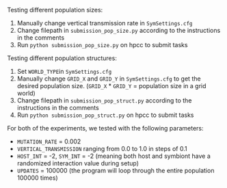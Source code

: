 Testing different population sizes:
1. Manually change vertical transmission rate in `SymSettings.cfg`  
2. Change filepath in `submission_pop_size.py` according to the instructions in the comments
3. Run `python submission_pop_size.py` on hpcc to submit tasks  

Testing different population structures:  
1. Set `WORLD_TYPE`in `SymSettings.cfg`  
2. Manually change `GRID_X` and `GRID_Y` in `SymSettings.cfg` to get the desired population size. (`GRID_X` * `GRID_Y` = population size in a grid world)
3. Change filepath in `submission_pop_struct.py` according to the instructions in the comments
4. Run `python submission_pop_struct.py` on hpcc to submit tasks

For both of the experiments, we tested with the following parameters:
- `MUTATION_RATE` = 0.002  
- `VERTICAL_TRANSMISSION` ranging from 0.0 to 1.0 in steps of 0.1  
- `HOST_INT` = -2, `SYM_INT` = -2 (meaning both host and symbiont have a randomized interaction value during setup)
- `UPDATES` = 100000 (the program will loop through the entire population 100000 times)
